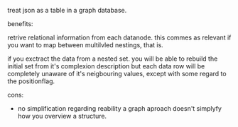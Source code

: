 treat json as a table in a graph database.

benefits:

retrive relational information from each datanode.
  this commes as relevant if you want to map between multilvled nestings, 
  that is.
  
  if you exctract the data from a nested set. you will be able to rebuild the initial set from it's complexion description but each data
  row will be completely unaware of it's neigbouring values, except with some regard to the positionflag. 
  
  
  cons:
  * no simplification regarding reability
    a graph aproach doesn't simplyfy how you overview a structure.
  